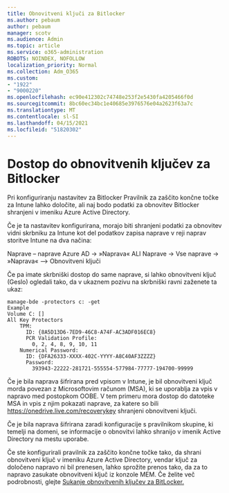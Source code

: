 ```yaml
---
title: Obnovitveni ključi za Bitlocker
ms.author: pebaum
author: pebaum
manager: scotv
ms.audience: Admin
ms.topic: article
ms.service: o365-administration
ROBOTS: NOINDEX, NOFOLLOW
localization_priority: Normal
ms.collection: Adm_O365
ms.custom:
- "1922"
- "9000220"
ms.openlocfilehash: ec90e412302c74748e253f2e5430fa4205466f0d
ms.sourcegitcommit: 8bc60ec34bc1e40685e3976576e04a2623f63a7c
ms.translationtype: MT
ms.contentlocale: sl-SI
ms.lasthandoff: 04/15/2021
ms.locfileid: "51820302"
---
```

# <a name="accessing-bitlocker-recovery-keys"></a>Dostop do obnovitvenih ključev za Bitlocker

Pri konfiguriranju nastavitev za Bitlocker Pravilnik za zaščito končne točke za Intune lahko določite, ali naj bodo podatki za obnovitev Bitlocker shranjeni v imeniku Azure Active Directory.

Če je ta nastavitev konfigurirana, morajo biti shranjeni podatki za obnovitev vidni skrbniku za Intune kot del podatkov zapisa naprave v reji naprav storitve Intune na dva načina:

Naprave – naprave Azure AD -> »Naprava« ALI Naprave -> Vse naprave -> »Naprava« –> Obnovitveni ključi

Če pa imate skrbniški dostop do same naprave, si lahko obnovitveni ključ (Geslo) ogledali tako, da v ukaznem pozivu na skrbniški ravni zaženete ta ukaz:

```
manage-bde -protectors c: -get
Example
Volume C: []
All Key Protectors
    TPM:
      ID: {8A5D13D6-7ED9-46C8-A74F-AC3ADF016EC8}
      PCR Validation Profile:
        0, 2, 4, 8, 9, 10, 11
    Numerical Password:
      ID: {DFA26333-XXXX-402C-YYYY-A8C40AF3ZZZZ}
      Password:
        393943-22222-281721-555554-577984-77777-194700-99999
```
Če je bila naprava šifrirana pred vpisom v Intune, je bil obnovitveni ključ morda povezan z Microsoftovim računom (MSA), ki se uporablja za vpis v napravo med postopkom OOBE. V tem primeru mora dostop do datoteke MSA in vpis z njim pokazati naprave, za katere so bili  https://onedrive.live.com/recoverykey shranjeni obnovitveni ključi.
 
Če je bila naprava šifrirana zaradi konfiguracije s pravilnikom skupine, ki temelji na domeni, se informacije o obnovitvi lahko shranijo v imenik Active Directory na mestu uporabe.

Če ste konfigurirali pravilnik za zaščito končne točke tako, da shrani obnovitveni ključ v imeniku Azure Active Directory, vendar ključ za določeno napravo ni bil prenesen, lahko sprožite prenos tako, da za to napravo zasukate obnovitveni ključ iz konzole MEM. Če želite več podrobnosti, glejte [Sukanje obnovitvenih ključev za BitLocker.](https://docs.microsoft.com/mem/intune/protect/encrypt-devices#view-details-for-recovery-keys)


